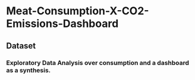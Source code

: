 # Meat-Consumption-X-CO2-Emissions-Dashboard

## Dataset

### Exploratory Data Analysis over consumption and a dashboard as a synthesis.
